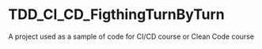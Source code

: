 # TDD_CI_CD_FigthingTurnByTurn
A project used as a sample of code for CI/CD course or Clean Code course
